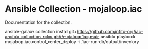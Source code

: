 # Ansible Collection - mojaloop.iac

Documentation for the collection.


ansible-galaxy collection install git+https://github.com/infitx-org/iac-ansible-collection-roles.git#/mojaloop/iac,main
ansible-playbook mojaloop.iac.control_center_deploy -i /iac-run-dir/output/inventory